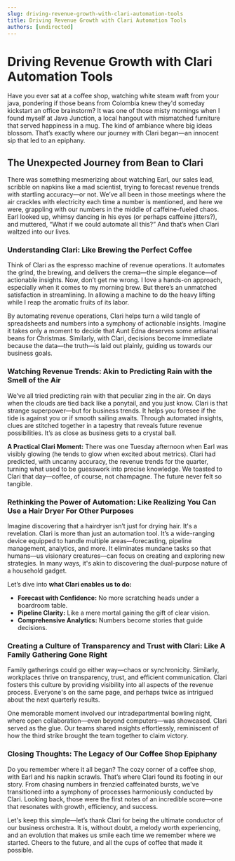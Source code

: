 ```yaml
---
slug: driving-revenue-growth-with-clari-automation-tools
title: Driving Revenue Growth with Clari Automation Tools
authors: [undirected]
---
```



# Driving Revenue Growth with Clari Automation Tools

Have you ever sat at a coffee shop, watching white steam waft from your java, pondering if those beans from Colombia knew they'd someday kickstart an office brainstorm? It was one of those misty mornings when I found myself at Java Junction, a local hangout with mismatched furniture that served happiness in a mug. The kind of ambiance where big ideas blossom. That’s exactly where our journey with Clari began—an innocent sip that led to an epiphany.

## The Unexpected Journey from Bean to Clari

There was something mesmerizing about watching Earl, our sales lead, scribble on napkins like a mad scientist, trying to forecast revenue trends with startling accuracy—or not. We’ve all been in those meetings where the air crackles with electricity each time a number is mentioned, and here we were, grappling with our numbers in the middle of caffeine-fueled chaos. Earl looked up, whimsy dancing in his eyes (or perhaps caffeine jitters?), and muttered, “What if we could automate all this?” And that’s when Clari waltzed into our lives.

### Understanding Clari: Like Brewing the Perfect Coffee

Think of Clari as the espresso machine of revenue operations. It automates the grind, the brewing, and delivers the crema—the simple elegance—of actionable insights. Now, don’t get me wrong. I love a hands-on approach, especially when it comes to my morning brew. But there’s an unmatched satisfaction in streamlining. In allowing a machine to do the heavy lifting while I reap the aromatic fruits of its labor.

By automating revenue operations, Clari helps turn a wild tangle of spreadsheets and numbers into a symphony of actionable insights. Imagine it takes only a moment to decide that Aunt Edna deserves some artisanal beans for Christmas. Similarly, with Clari, decisions become immediate because the data—the truth—is laid out plainly, guiding us towards our business goals.

### Watching Revenue Trends: Akin to Predicting Rain with the Smell of the Air

We’ve all tried predicting rain with that peculiar zing in the air. On days when the clouds are tied back like a ponytail, and you just know. Clari is that strange superpower—but for business trends. It helps you foresee if the tide is against you or if smooth sailing awaits. Through automated insights, clues are stitched together in a tapestry that reveals future revenue possibilities. It’s as close as business gets to a crystal ball.

**A Practical Clari Moment:** There was one Tuesday afternoon when Earl was visibly glowing (he tends to glow when excited about metrics). Clari had predicted, with uncanny accuracy, the revenue trends for the quarter, turning what used to be guesswork into precise knowledge. We toasted to Clari that day—coffee, of course, not champagne. The future never felt so tangible.

### Rethinking the Power of Automation: Like Realizing You Can Use a Hair Dryer For Other Purposes

Imagine discovering that a hairdryer isn’t just for drying hair. It's a revelation. Clari is more than just an automation tool. It’s a wide-ranging device equipped to handle multiple areas—forecasting, pipeline management, analytics, and more. It eliminates mundane tasks so that humans—us visionary creatures—can focus on creating and exploring new strategies. In many ways, it's akin to discovering the dual-purpose nature of a household gadget. 

Let’s dive into **what Clari enables us to do:**

- **Forecast with Confidence:** No more scratching heads under a boardroom table.
- **Pipeline Clarity:** Like a mere mortal gaining the gift of clear vision.
- **Comprehensive Analytics:** Numbers become stories that guide decisions.

### Creating a Culture of Transparency and Trust with Clari: Like A Family Gathering Gone Right

Family gatherings could go either way—chaos or synchronicity. Similarly, workplaces thrive on transparency, trust, and efficient communication. Clari fosters this culture by providing visibility into all aspects of the revenue process. Everyone's on the same page, and perhaps twice as intrigued about the next quarterly results. 

One memorable moment involved our intradepartmental bowling night, where open collaboration—even beyond computers—was showcased. Clari served as the glue. Our teams shared insights effortlessly, reminiscent of how the third strike brought the team together to claim victory.

### Closing Thoughts: The Legacy of Our Coffee Shop Epiphany

Do you remember where it all began? The cozy corner of a coffee shop, with Earl and his napkin scrawls. That’s where Clari found its footing in our story. From chasing numbers in frenzied caffeinated bursts, we've transitioned into a symphony of processes harmoniously conducted by Clari. Looking back, those were the first notes of an incredible score—one that resonates with growth, efficiency, and success.

Let's keep this simple—let’s thank Clari for being the ultimate conductor of our business orchestra. It is, without doubt, a melody worth experiencing, and an evolution that makes us smile each time we remember where we started. Cheers to the future, and all the cups of coffee that made it possible.